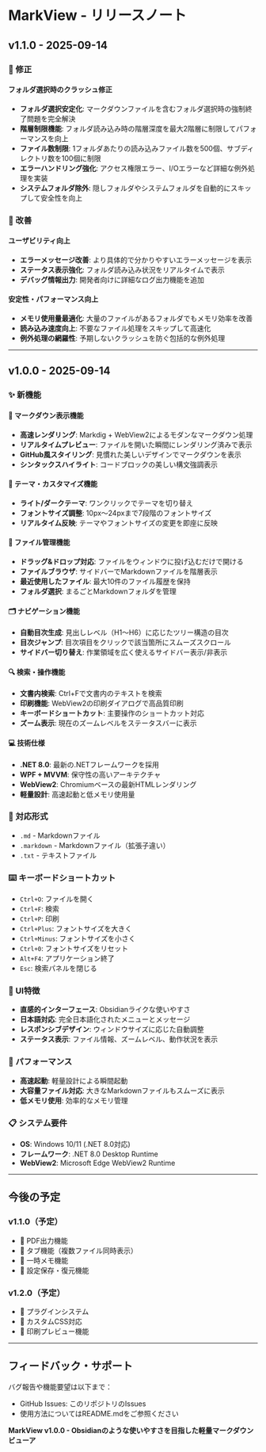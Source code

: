 # MarkView - リリースノート

## v1.1.0 - 2025-09-14

### 🐛 修正

#### フォルダ選択時のクラッシュ修正
- **フォルダ選択安定化**: マークダウンファイルを含むフォルダ選択時の強制終了問題を完全解決
- **階層制限機能**: フォルダ読み込み時の階層深度を最大2階層に制限してパフォーマンスを向上
- **ファイル数制限**: 1フォルダあたりの読み込みファイル数を500個、サブディレクトリ数を100個に制限
- **エラーハンドリング強化**: アクセス権限エラー、I/Oエラーなど詳細な例外処理を実装
- **システムフォルダ除外**: 隠しフォルダやシステムフォルダを自動的にスキップして安全性を向上

### 🔧 改善

#### ユーザビリティ向上
- **エラーメッセージ改善**: より具体的で分かりやすいエラーメッセージを表示
- **ステータス表示強化**: フォルダ読み込み状況をリアルタイムで表示
- **デバッグ情報出力**: 開発者向けに詳細なログ出力機能を追加

#### 安定性・パフォーマンス向上
- **メモリ使用量最適化**: 大量のファイルがあるフォルダでもメモリ効率を改善
- **読み込み速度向上**: 不要なファイル処理をスキップして高速化
- **例外処理の網羅性**: 予期しないクラッシュを防ぐ包括的な例外処理

---

## v1.0.0 - 2025-09-14

### ✨ 新機能

#### 📖 マークダウン表示機能
- **高速レンダリング**: Markdig + WebView2によるモダンなマークダウン処理
- **リアルタイムプレビュー**: ファイルを開いた瞬間にレンダリング済みで表示
- **GitHub風スタイリング**: 見慣れた美しいデザインでマークダウンを表示
- **シンタックスハイライト**: コードブロックの美しい構文強調表示

#### 🎨 テーマ・カスタマイズ機能
- **ライト/ダークテーマ**: ワンクリックでテーマを切り替え
- **フォントサイズ調整**: 10px〜24pxまで7段階のフォントサイズ
- **リアルタイム反映**: テーマやフォントサイズの変更を即座に反映

#### 📁 ファイル管理機能
- **ドラッグ&ドロップ対応**: ファイルをウィンドウに投げ込むだけで開ける
- **ファイルブラウザ**: サイドバーでMarkdownファイルを階層表示
- **最近使用したファイル**: 最大10件のファイル履歴を保持
- **フォルダ選択**: まるごとMarkdownフォルダを管理

#### 🗂️ ナビゲーション機能
- **自動目次生成**: 見出しレベル（H1〜H6）に応じたツリー構造の目次
- **目次ジャンプ**: 目次項目をクリックで該当箇所にスムーズスクロール
- **サイドバー切り替え**: 作業領域を広く使えるサイドバー表示/非表示

#### 🔍 検索・操作機能
- **文書内検索**: Ctrl+Fで文書内のテキストを検索
- **印刷機能**: WebView2の印刷ダイアログで高品質印刷
- **キーボードショートカット**: 主要操作のショートカット対応
- **ズーム表示**: 現在のズームレベルをステータスバーに表示

#### 💻 技術仕様
- **.NET 8.0**: 最新の.NETフレームワークを採用
- **WPF + MVVM**: 保守性の高いアーキテクチャ
- **WebView2**: Chromiumベースの最新HTMLレンダリング
- **軽量設計**: 高速起動と低メモリ使用量

### 🎯 対応形式
- `.md` - Markdownファイル
- `.markdown` - Markdownファイル（拡張子違い）
- `.txt` - テキストファイル

### ⌨️ キーボードショートカット
- `Ctrl+O`: ファイルを開く
- `Ctrl+F`: 検索
- `Ctrl+P`: 印刷
- `Ctrl+Plus`: フォントサイズを大きく
- `Ctrl+Minus`: フォントサイズを小さく
- `Ctrl+0`: フォントサイズをリセット
- `Alt+F4`: アプリケーション終了
- `Esc`: 検索パネルを閉じる

### 🎨 UI特徴
- **直感的インターフェース**: Obsidianライクな使いやすさ
- **日本語対応**: 完全日本語化されたメニューとメッセージ
- **レスポンシブデザイン**: ウィンドウサイズに応じた自動調整
- **ステータス表示**: ファイル情報、ズームレベル、動作状況を表示

### 🚀 パフォーマンス
- **高速起動**: 軽量設計による瞬間起動
- **大容量ファイル対応**: 大きなMarkdownファイルもスムーズに表示
- **低メモリ使用**: 効率的なメモリ管理

### 📋 システム要件
- **OS**: Windows 10/11 (.NET 8.0対応)
- **フレームワーク**: .NET 8.0 Desktop Runtime
- **WebView2**: Microsoft Edge WebView2 Runtime

---

## 今後の予定

### v1.1.0（予定）
- 🔧 PDF出力機能
- 🔧 タブ機能（複数ファイル同時表示）
- 🔧 一時メモ機能
- 🔧 設定保存・復元機能

### v1.2.0（予定）
- 🔧 プラグインシステム
- 🔧 カスタムCSS対応
- 🔧 印刷プレビュー機能

---

## フィードバック・サポート

バグ報告や機能要望は以下まで：
- GitHub Issues: このリポジトリのIssues
- 使用方法についてはREADME.mdをご参照ください

**MarkView v1.0.0 - Obsidianのような使いやすさを目指した軽量マークダウンビューア**